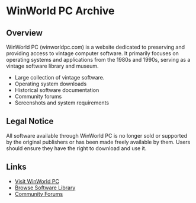 # WinWorld PC Archive

## Overview
WinWorld PC (winworldpc.com) is a website dedicated to preserving and providing access to vintage computer software. It primarily focuses on operating systems and applications from the 1980s and 1990s, serving as a vintage software library and museum.
- Large collection of vintage software.
- Operating system downloads
- Historical software documentation
- Community forums
- Screenshots and system requirements

## Legal Notice
All software available through WinWorld PC is no longer sold or supported by the original publishers or has been made freely available by them. Users should ensure they have the right to download and use it.

## Links
- [Visit WinWorld PC](https://winworldpc.com/)
- [Browse Software Library](https://winworldpc.com/library)
- [Community Forums](https://forum.winworldpc.com/)